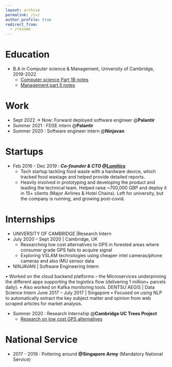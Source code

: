 ```yaml
---
layout: archive
permalink: /cv/
author_profile: true
redirect_from:
  - /resume
---
```


Education
======
* B.A in Computer science & Management, University of Cambridge, 2019-2022
  * [Computer science Part 1B notes](https://www.notion.so/Part-1B-2020-2021-28e012a4b4744314924c2487dd5e6cb2?pvs=21)
  * [Management part II notes](https://www.notion.so/Management-studies-3680007b6c2141588d9db84fb165f9b6?pvs=21)

Work
======
* Sept 2022 → Now: Forward deployed software engineer @**Palantir**
* Summer 2021 : FDSE intern @**Palantir**
* Summer 2020 : Software engineer intern @**Ninjavan**

Startups
======
* Feb 2016 - Dec 2019 : ***Co-founder & CTO @[Lumitics](http://lumitics.com)***
  * Tech startup tackling food waste with a hardware device, which tracked food wastage and helped provide detailed reports. 
  * Heavily involved in prototyping and developing the product and leading the technical team. Helped raise ~700,000 GBP and deploy it in 15+ clients (Major Airlines & Hotel Chains). Left for university, but the company is running, and growing post-covid. 

Internships 
======
* UNIVERSITY OF CAMBRIDGE |Research Intern
* July 2020 – Sept 2020 | Cambridge, UK
  * Researching low cost alternatives to GPS in forested areas where consumer grade GPS fails to acquire signal
  * Exploring VSLAM technologies using cheaper intel cameras/phone cameras and also IMU sensor data
* NINJAVAN | Software Engineering Intern
 
• Worked on the cloud backend platforms – the Microservices underpinning the
different apps supporting the logistics flow (delivering 1 million+ parcels daily).
• Also worked on Kafka monitoring tools.
DENTSU AEGIS | Data Science Intern
June 2017 – July 2017 | Singapore
• Focused on using NLP to automatically extract the key subject matter and
opinion from web scraped articles for market analysis.

* Summer 2020 : Research Internship @**Cambridge UC Trees Project**
  * [Research on low cost GPS alternatives](https://www.notion.so/UROP-2020-UCTrees-1520fb6796304e8bb5307dcbde2e1f7a?pvs=21)

National Service
======
* 2017 - 2019  :  Pottering around **@Singapore Army** (Mandatory National Service)


